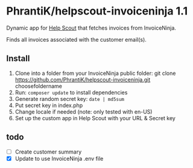 # PhrantiK/helpscout-invoiceninja 1.1

Dynamic app for [Help Scout](http://helpscout.net) that fetches invoices from InvoiceNinja.

Finds all invoices associated with the customer email(s).

## Install

1. Clone into a folder from your InvoiceNinja public folder:
   git clone https://github.com/PhrantiK/helpscout-invoiceninja.git choosefoldername
2. Run: `composer update` to install dependencies
3. Generate random secret key: `date | md5sum`
4. Put secret key in index.php
5. Change locale if needed (note: only tested with en-US)
6. Set up the custom app in Help Scout with your URL & Secret key

## todo

- [ ] Create customer summary
- [x] Update to use InvoiceNinja .env file
